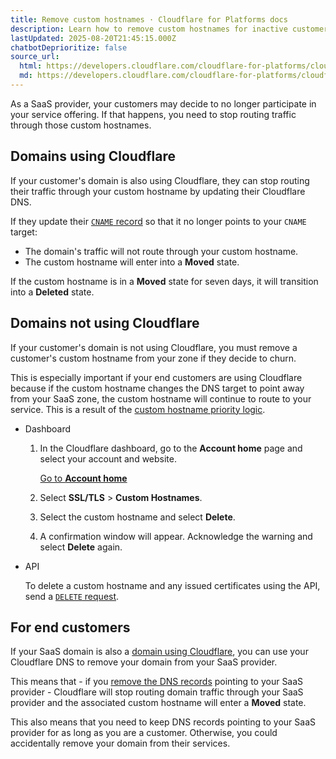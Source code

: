 ```yaml
---
title: Remove custom hostnames · Cloudflare for Platforms docs
description: Learn how to remove custom hostnames for inactive customers.
lastUpdated: 2025-08-20T21:45:15.000Z
chatbotDeprioritize: false
source_url:
  html: https://developers.cloudflare.com/cloudflare-for-platforms/cloudflare-for-saas/domain-support/remove-custom-hostnames/
  md: https://developers.cloudflare.com/cloudflare-for-platforms/cloudflare-for-saas/domain-support/remove-custom-hostnames/index.md
---
```


As a SaaS provider, your customers may decide to no longer participate in your service offering. If that happens, you need to stop routing traffic through those custom hostnames.

## Domains using Cloudflare

If your customer's domain is also using Cloudflare, they can stop routing their traffic through your custom hostname by updating their Cloudflare DNS.

If they update their [`CNAME` record](https://developers.cloudflare.com/cloudflare-for-platforms/cloudflare-for-saas/start/getting-started/#3-have-customer-create-cname-record) so that it no longer points to your `CNAME` target:

* The domain's traffic will not route through your custom hostname.
* The custom hostname will enter into a **Moved** state.

If the custom hostname is in a **Moved** state for seven days, it will transition into a **Deleted** state.

## Domains not using Cloudflare

If your customer's domain is not using Cloudflare, you must remove a customer's custom hostname from your zone if they decide to churn.

This is especially important if your end customers are using Cloudflare because if the custom hostname changes the DNS target to point away from your SaaS zone, the custom hostname will continue to route to your service. This is a result of the [custom hostname priority logic](https://developers.cloudflare.com/ssl/reference/certificate-and-hostname-priority/#hostname-priority).

* Dashboard

  1. In the Cloudflare dashboard, go to the **Account home** page and select your account and website.

     [Go to **Account home**](https://dash.cloudflare.com/?to=/:account/home)

  2. Select **SSL/TLS** > **Custom Hostnames**.

  3. Select the custom hostname and select **Delete**.

  4. A confirmation window will appear. Acknowledge the warning and select **Delete** again.

* API

  To delete a custom hostname and any issued certificates using the API, send a [`DELETE` request](https://developers.cloudflare.com/api/resources/custom_hostnames/methods/delete/).

## For end customers

If your SaaS domain is also a [domain using Cloudflare](https://developers.cloudflare.com/cloudflare-for-platforms/cloudflare-for-saas/saas-customers/), you can use your Cloudflare DNS to remove your domain from your SaaS provider.

This means that - if you [remove the DNS records](https://developers.cloudflare.com/dns/manage-dns-records/how-to/create-dns-records/#delete-dns-records) pointing to your SaaS provider - Cloudflare will stop routing domain traffic through your SaaS provider and the associated custom hostname will enter a **Moved** state.

This also means that you need to keep DNS records pointing to your SaaS provider for as long as you are a customer. Otherwise, you could accidentally remove your domain from their services.
